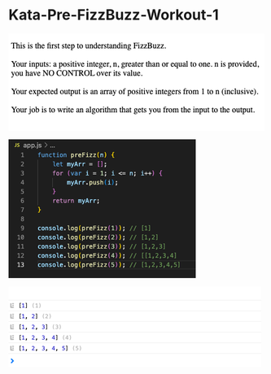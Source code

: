 # Kata-Pre-FizzBuzz-Workout-1

![screen image](pic.png)

![code image](code.png)

![console image](con.png)

